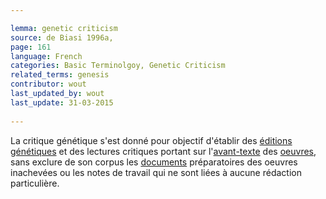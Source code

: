 ```yaml
---

lemma: genetic criticism
source: de Biasi 1996a,
page: 161 
language: French
categories: Basic Terminolgoy, Genetic Criticism
related_terms: genesis
contributor: wout
last_updated_by: wout
last_update: 31-03-2015
        
---
```


La critique génétique s'est donné pour objectif d'établir des [éditions génétiques](editionGenetic.html) et des lectures critiques portant sur l'[avant-texte](avantTexte) des [oeuvres](work.html), sans exclure de son corpus les [documents](document.html) préparatoires des oeuvres inachevées ou les notes de travail qui ne sont liées à aucune rédaction particulière.

